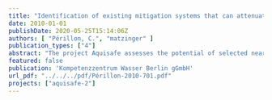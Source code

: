 ```yaml
---
title: "Identification of existing mitigation systems that can attenuate nitrates during high flow events from drained, agricultural fields"
date: 2010-01-01
publishDate: 2020-05-25T15:14:06Z
authors: [ "Périllon, C.", "matzinger" ]
publication_types: ["4"]
abstract: "The project Aquisafe assesses the potential of selected near-natural mitigation systems, such as constructed wetlands or infiltration zones, to reduce diffuse pollution from agricultural sources and consequently protect surface water resources. A particular aim is the attenuation of nutrients and pesticides. Based on the review of available information and preliminary tests within Aquisafe 1 (2007-2009), the second project phase Aquisafe 2 (2009-2012) is structured along the following main components: (i) Development and evaluation of GIS-based methods for the identification of diffuse pollution hotspots, as well as model-based tools for the simulation of nutrient reduction from mitigation zones. (ii) Assessment of nutrient retention capacity of different types of mitigation zones in international case studies in the Ic watershed in France and the Upper White River watershed in the USA under natural conditions, such as variable flow. (iii) Identification of efficient mitigation zone designs for the retention of relevant pesticides in laboratory and technical scale experiments at UBA in Berlin. The following report focuses on (ii), providing an overview of existing mitigation systems that may reduce transport of agricultural pollutants to surface waters, with a particular focus on nitrate. The report is based on an extensive review of scientific literature as well as practical guidelines. The review emphasizes on systems, which can treat pollutant loads from agricultural fields with surface or tile drainage. Such mitigation systems could play an important role in intensely used agricultural areas, where existing efforts in farm or crop management are not sufficient to reach water quality goals in receiving rivers. This is typically the case for agricultural catchments with high ratio of artificial drainage, which allows an almost complete transfer of water and contaminants, particularly during high flow events. For each identified mitigation system, its general approach, performance against nitrates and other contaminants, boundary conditions as well as expected cost are given. The systems are structured according to their place on the pathway between field and surface water into 1. systems which attempt to reduce contaminant loads in the drainage pipes and ditches (section 2), 2. systems, which can be placed between drainage system and surface water (section 3), 3. systems, which can be placed in the receiving surface water (section 4). The review shows that there are a number of feasible options with the potential to mitigate NO3 - pollution from drained agricultural land. The most promising approaches with high removal potential were found to be: - controlled drainage (section 2.2), - bioreactors at the tile level (section 2.3.2), - reactive swales (section 2.4.2), - constructed wetlands (section 3.2) and - river-diversion wetlands (section 4.2.2). Most practical experience exists for constructed wetlands with surface flow (globally) and for controlled drainage (mainly in the USA), whereas the other systems are currently at an experimental state. v For a model agricultural area, the above systems resulted in expected nitrate reduction between 14 and 82 % and cost efficiencies between 23 and 246 € kg-N-1. In terms of absolute nitrate removal, (i) wood chip walls parallel to tile drains and (ii) constructed wetlands with straw as carbon source were found to be most effective. However, for both systems there are relatively few experiences so further testing will be necessary. Regarding cost efficiency, (iii) constructed surface flow wetland with low construction cost (dam) and (iv) controlled drainage are most efficient. Whereas constructed surface flow wetlands can be implemented independently, drainage control structures need to be managed by farmers, which requires their active cooperation and proper training."
featured: false
publication: 'Kompetenzzentrum Wasser Berlin gGmbH'
url_pdf: "../../../pdf/Périllon-2010-701.pdf"
projects: ["aquisafe-2"]
---
```


